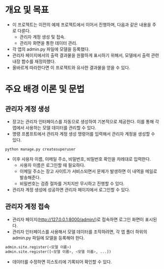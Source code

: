 # 개요 및 목표
- 이 프로젝트는 이전의 예제 프로젝트에서 이어서 진행하며, 다음과 같은 내용을 주로 다룬다.
  - 관리자 계정 생성 및 접속.
  - 관리자 화면을 통한 데이터 관리.
- 각 앱의 admin.py 파일에 모델을 등록했다.
- 관리자 페이지에서의 출력 결과물을 원활하게 표시하기 위해서, 모델에서 출력 관련 내장 함수를 재정의했다.
- 올바르게 따라한다면 이 프로젝트와 유사한 결과물을 얻을 수 있다.


# 주요 배경 이론 및 문법

## 관리자 계정 생성
- 장고는 관리자 인터페이스를 자동으로 생성하여 기본적으로 제공한다. 이를 통해 각 앱에서 사용하는 모델 데이터를 관리할 수 있다.
- 명령 프롬프트에서 관리자 계정 생성 명령어를 입력해서 관리자 계정을 생성할 수 있다.
```shell
python manage.py createsuperuser
```
- 이후 사용자 이름, 이메일 주소, 비밀번호, 비밀번호 확인을 차례대로 입력한다.
  - 사용자 이름은 로그인할 때 필요하다.
  - 이메일 주소는 장고 사이트가 서비스되면서 문제가 발생하면 이 내역을 메일로 발송해준다.
  - 비밀번호는 검증 절차를 거치지만 무시하고 진행할 수 있다.
- 관리자 계정 생성에 성공하면 관리자 페이지에서 로그인할 수 있다.

## 관리자 계정 접속
- 관리자 페이지(http://127.0.0.1:8000/admin/)로 접속하면 로그인 화면이 표시된다.
- 관리자 인터페이스를 사용해서 모델 데이터를 조작하려면, 각 앱 폴더 하위의 admin.py 파일에 모델을 등록해야 한다.
```python
admin.site.register(<모델 이름>)
admin.site.register([<모델 이름>, <모델 이름>, ...])
```
- 데이터를 수정하면 히스토리에 기록되어 확인할 수 있다.
